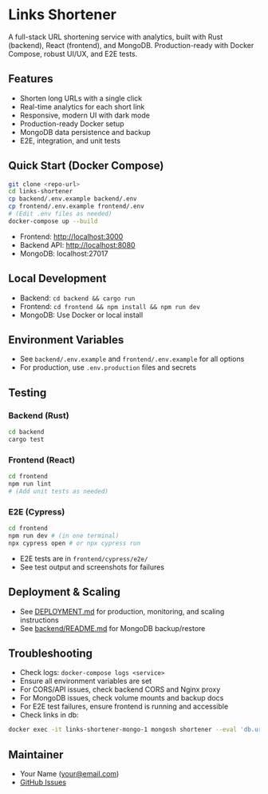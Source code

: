 # Links Shortener

A full-stack URL shortening service with analytics, built with Rust (backend), React (frontend), and MongoDB. Production-ready with Docker Compose, robust UI/UX, and E2E tests.

## Features

- Shorten long URLs with a single click
- Real-time analytics for each short link
- Responsive, modern UI with dark mode
- Production-ready Docker setup
- MongoDB data persistence and backup
- E2E, integration, and unit tests

## Quick Start (Docker Compose)

```sh
git clone <repo-url>
cd links-shortener
cp backend/.env.example backend/.env
cp frontend/.env.example frontend/.env
# (Edit .env files as needed)
docker-compose up --build
```

- Frontend: <http://localhost:3000>
- Backend API: <http://localhost:8080>
- MongoDB: localhost:27017

## Local Development

- Backend: `cd backend && cargo run`
- Frontend: `cd frontend && npm install && npm run dev`
- MongoDB: Use Docker or local install

## Environment Variables

- See `backend/.env.example` and `frontend/.env.example` for all options
- For production, use `.env.production` files and secrets

## Testing

### Backend (Rust)

```sh
cd backend
cargo test
```

### Frontend (React)

```sh
cd frontend
npm run lint
# (Add unit tests as needed)
```

### E2E (Cypress)

```sh
cd frontend
npm run dev # (in one terminal)
npx cypress open # or npx cypress run
```

- E2E tests are in `frontend/cypress/e2e/`
- See test output and screenshots for failures

## Deployment & Scaling

- See [DEPLOYMENT.md](./DEPLOYMENT.md) for production, monitoring, and scaling instructions
- See [backend/README.md](./backend/README.md) for MongoDB backup/restore

## Troubleshooting

- Check logs: `docker-compose logs <service>`
- Ensure all environment variables are set
- For CORS/API issues, check backend CORS and Nginx proxy
- For MongoDB issues, check volume mounts and backup docs
- For E2E test failures, ensure frontend is running and accessible
- Check links in db:

```sh
docker exec -it links-shortener-mongo-1 mongosh shortener --eval 'db.urls.find().pretty()'
````

## Maintainer

- Your Name (<your@email.com>)
- [GitHub Issues](https://github.com/your/repo/issues)
